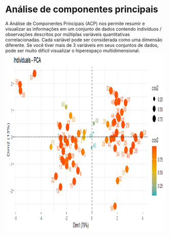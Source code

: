 # Análise de componentes principais  

<div>
A Análise de Componentes Principais (ACP) nos permite resumir e visualizar as informações em um conjunto de dados contendo indivíduos / observações descritos por múltiplas variáveis quantitativas correlacionadas. Cada variável pode ser considerada como uma dimensão diferente. Se você tiver mais de 3 variáveis em seus conjuntos de dados, pode ser muito difícil visualizar o hiperespaço multidimensional.

<img src="https://github.com/mori-mkm/UFSCar/blob/main/multivarida_2/plot_individuals_pca.png?raw=true" width="1000" height="560" align="center"/>
